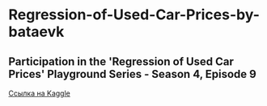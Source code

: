 # Regression-of-Used-Car-Prices-by-bataevk
Participation in the 'Regression of Used Car Prices' Playground Series - Season 4, Episode 9
---
[Ссылка на Kaggle](https://www.kaggle.com/competitions/playground-series-s4e9/leaderboard?search=bataevk)
